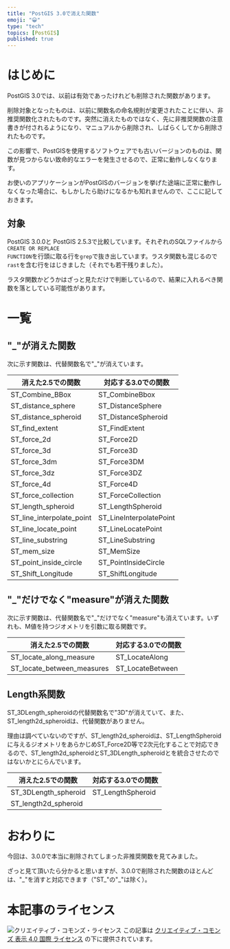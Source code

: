 ```yaml
---
title: "PostGIS 3.0で消えた関数"
emoji: "😀"
type: "tech"
topics: [PostGIS]
published: true
---
```

# はじめに

PostGIS 3.0では、以前は有効であったけれども削除された関数があります。

削除対象となったものは、以前に関数名の命名規則が変更されたことに伴い、非推奨関数化されたものです。突然に消えたものではなく、先に非推奨関数の注意書きが付されるようになり、マニュアルから削除され、しばらくしてから削除されたものです。

この影響で、PostGISを使用するソフトウェアでも古いバージョンのものは、関数が見つからない致命的なエラーを発生させるので、正常に動作しなくなります。

お使いのアプリケーションがPostGISのバージョンを挙げた途端に正常に動作しなくなった場合に、もしかしたら助けになるかも知れませんので、ここに記しておきます。

## 対象

PostGIS 3.0.0と PostGIS 2.5.3で比較しています。それぞれのSQLファイルから<code>CREATE OR REPLACE FUNCTION</code>を行頭に取る行を<code>grep</code>で抜き出しています。ラスタ関数も混じるので<code>rast</code>を含む行をはじきました（それでも若干残りました）。

ラスタ関数かどうかはざっと見ただけで判断しているので、結果に入れるべき関数を落としている可能性があります。

# 一覧

## "_"が消えた関数

次に示す関数は、代替関数名で"_"が消えています。

| 消えた2.5での関数 | 対応する3.0での関数 |
|------------------|-------------------|
| ST_Combine_BBox | ST_CombineBbox |
| ST_distance_sphere | ST_DistanceSphere |
| ST_distance_spheroid | ST_DistanceSpheroid |
| ST_find_extent | ST_FindExtent |
| ST_force_2d | ST_Force2D |
| ST_force_3d | ST_Force3D |
| ST_force_3dm | ST_Force3DM |
| ST_force_3dz | ST_Force3DZ |
| ST_force_4d | ST_Force4D |
| ST_force_collection | ST_ForceCollection |
| ST_length_spheroid | ST_LengthSpheroid |
| ST_line_interpolate_point | ST_LineInterpolatePoint |
| ST_line_locate_point | ST_LineLocatePoint |
| ST_line_substring | ST_LineSubstring |
| ST_mem_size | ST_MemSize |
| ST_point_inside_circle | ST_PointInsideCircle |
| ST_Shift_Longitude | ST_ShiftLongitude |

## "_"だけでなく"measure"が消えた関数

次に示す関数は、代替関数名で"_"だけでなく"measure"も消えています。いずれも、M値を持つジオメトリを引数に取る関数です。

| 消えた2.5での関数 | 対応する3.0での関数 |
|------------------|-------------------|
| ST_locate_along_measure | ST_LocateAlong |
| ST_locate_between_measures | ST_LocateBetween |

## Length系関数

ST_3DLength_spheroidの代替関数名で"3D"が消えていて、また、ST_length2d_spheroidは、代替関数がありません。

理由は調べていないのですが、ST_length2d_spheroidは、ST_LengthSpheroidに与えるジオメトリをあらかじめST_Force2D等で2次元化することで対応できるので、ST_length2d_spheroidとST_3DLength_spheroidとを統合させたのではないかとにらんでいます。

| 消えた2.5での関数 | 対応する3.0での関数 |
|------------------|-------------------|
| ST_3DLength_spheroid | ST_LengthSpheroid |
| ST_length2d_spheroid |  |

# おわりに

今回は、3.0.0で本当に削除されてしまった非推奨関数を見てみました。

ざっと見て頂いたら分かると思いますが、3.0.0で削除された関数のほとんどは、"\_"を消すと対応できます（"ST\_"の"\_"は除く）。

# 本記事のライセンス

![クリエイティブ・コモンズ・ライセンス](https://i.creativecommons.org/l/by/4.0/88x31.png)
この記事は [クリエイティブ・コモンズ 表示 4.0 国際 ライセンス](http://creativecommons.org/licenses/by/4.0/">) の下に提供されています。
